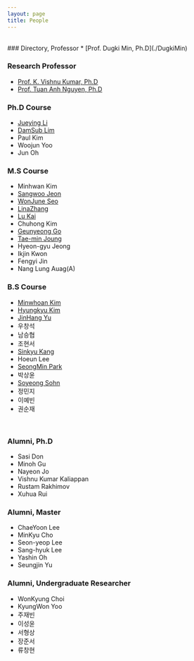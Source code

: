 ```yaml
---
layout: page
title: People
---
```


<br/>
### Directory, Professor
* [Prof. Dugki Min, Ph.D](./DugkiMin)

### Research Professor
* [Prof. K. Vishnu Kumar, Ph.D](./VishnuKumar)
* [Prof. Tuan Anh Nguyen, Ph.D](./AnhNT)

### Ph.D Course
* [Jueying Li](./JueyingLi)
* [DamSub Lim](./DamsubLim)
* Paul Kim
* Woojun Yoo
* Jun Oh

### M.S Course
* Minhwan Kim
* [Sangwoo Jeon](./SangwooJeon)
* [WonJune Seo](./SeoWonJune)
* [LinaZhang](./LinaZhang)
* [Lu Kai](./Lukai)
* Chuhong Kim
* [Geunyeong Go](./GeunyeongGo)
* [Tae-min Joung](./TaeminJung)
* Hyeon-gyu Jeong
* Ikjin Kwon
* Fengyi Jin
* Nang Lung Auag(A)

### B.S Course
* [Minwhoan Kim](./MinwhoanKim)
* [Hyungkyu Kim](./kimhyungkyu/hkkim)
* [JinHang Yu](./JinHangYu)
* 우창석
* 남승협
* 조현서
* [Sinkyu Kang](./SinkyuKang)
* Hoeun Lee
* [SeongMin Park](./SeongMinPark)
* 박상윤
* [Soyeong Sohn](./SoyeongSohn)
* 정민지
* 이예빈
* 권순재
<br/>

### Alumni, Ph.D
* Sasi Don
* Minoh Gu
* Nayeon Jo 
* Vishnu Kumar Kaliappan
* Rustam Rakhimov
* Xuhua Rui

### Alumni, Master
* ChaeYoon Lee
* MinKyu Cho 
* Seon-yeop Lee 
* Sang-hyuk Lee  
* Yashin Oh 
* Seungjin Yu

### Alumni, Undergraduate Researcher 
* WonKyung Choi
* KyungWon Yoo
* 주재빈
* 이성윤
* 서형상
* 장준서
* 류창현


